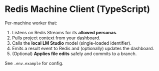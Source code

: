 # Redis Machine Client (TypeScript)

Per-machine worker that:
1) Listens on Redis Streams for its **allowed personas**.
2) Pulls project context from your dashboard.
3) Calls the **local LM Studio** model (single-loaded identifier).
4) Emits a result event to Redis and (optionally) updates the dashboard.
5) (Optional) **Applies file edits** safely and commits to a branch.

See `.env.example` for config.
